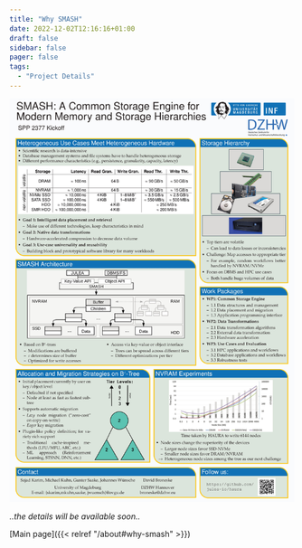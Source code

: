 ```yaml
---
title: "Why SMASH"
date: 2022-12-02T12:16:16+01:00
draft: false
sidebar: false
pager: false
tags:
  - "Project Details"
---
```


![System Diagram](../images/smash-poster-spp2377-p1-kickoff.jpg)

_..the details will be available soon.._

[Main page]({{< relref "/about#why-smash" >}})

